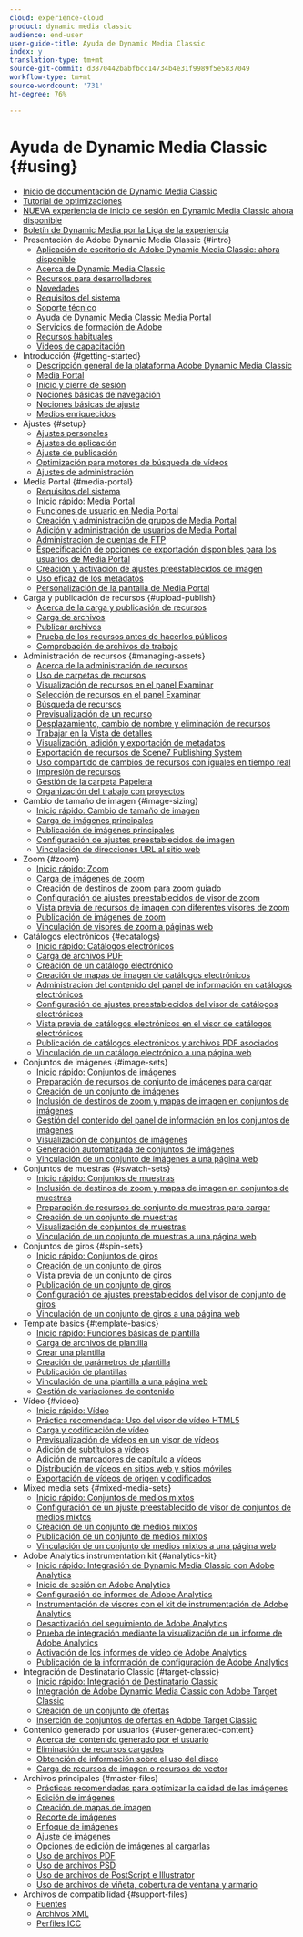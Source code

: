 ```yaml
---
cloud: experience-cloud
product: dynamic media classic
audience: end-user
user-guide-title: Ayuda de Dynamic Media Classic
index: y
translation-type: tm+mt
source-git-commit: d3870442babfbcc14734b4e31f9989f5e5837049
workflow-type: tm+mt
source-wordcount: '731'
ht-degree: 76%

---
```



# Ayuda de Dynamic Media Classic {#using}

+ [Inicio de documentación de Dynamic Media Classic](home.md)
+ [Tutorial de optimizaciones](https://docs.adobe.com/content/help/en/experience-manager-learn/dynamic-media-classic-tutorial/overview.html)
+ [NUEVA experiencia de inicio de sesión en Dynamic Media Classic ahora disponible](new-ui-2020.md)
+ [Boletín de Dynamic Media por la Liga de la experiencia](dynamic-media-newsletter.md)
+ Presentación de Adobe Dynamic Media Classic {#intro}
   + [Aplicación de escritorio de Adobe Dynamic Media Classic: ahora disponible](dynamic-media-classic-desktop-app.md)
   + [Acerca de Dynamic Media Classic](introduction.md)
   + [Recursos para desarrolladores](developer-resources.md)
   + [Novedades](whats-new.md)
   + [Requisitos del sistema](system-requirements.md)
   + [Soporte técnico](support.md)
   + [Ayuda de Dynamic Media Classic Media Portal](help-scene7-media-portal.md)
   + [Servicios de formación de Adobe](training-services.md)
   + [Recursos habituales](popular-resources.md)
   + [Videos de capacitación](training-videos.md)
+ Introducción {#getting-started}
   + [Descripción general de la plataforma Adobe Dynamic Media Classic](scene7-platform-overview.md)
   + [Media Portal](media-portal.md)
   + [Inicio y cierre de sesión](signing-out.md)
   + [Nociones básicas de navegación](navigation-basics.md)
   + [Nociones básicas de ajuste](setup-basics.md)
   + [Medios enriquecidos](rich-media.md)
+ Ajustes {#setup}
   + [Ajustes personales](personal-setup.md)
   + [Ajustes de aplicación](application-setup.md)
   + [Ajuste de publicación](publish-setup.md)
   + [Optimización para motores de búsqueda de vídeos](video-seo-search-engine-optimization.md)
   + [Ajustes de administración](administration-setup.md)
+ Media Portal {#media-portal}
   + [Requisitos del sistema](system-requirements-1.md)
   + [Inicio rápido: Media Portal](quick-start-media-portal-administration.md)
   + [Funciones de usuario en Media Portal](media-portal-user-roles.md)
   + [Creación y administración de grupos de Media Portal](creating-media-portal-groups.md)
   + [Adición y administración de usuarios de Media Portal](adding-media-portal-users.md)
   + [Administración de cuentas de FTP](ftp-accounts.md)
   + [Especificación de opciones de exportación disponibles para los usuarios de Media Portal](specifying-export-options-available-media.md)
   + [Creación y activación de ajustes preestablecidos de imagen](creating-enabling-image-presets.md)
   + [Uso eficaz de los metadatos](making-efficient-metadata.md)
   + [Personalización de la pantalla de Media Portal](customizing-media-portal-screen.md)
+ Carga y publicación de recursos {#upload-publish}
   + [Acerca de la carga y publicación de recursos](about-asset-upload-publish.md)
   + [Carga de archivos](uploading-files.md)
   + [Publicar archivos ](publishing-files.md)
   + [Prueba de los recursos antes de hacerlos públicos](testing-assets-making-them-public.md)
   + [Comprobación de archivos de trabajo](checking-job-files.md)
+ Administración de recursos {#managing-assets}
   + [Acerca de la administración de recursos](about-managing-assets.md)
   + [Uso de carpetas de recursos](asset-folders.md)
   + [Visualización de recursos en el panel Examinar](viewing-assets-browse-panel.md)
   + [Selección de recursos en el panel Examinar](selecting-assets-browse-panel.md)
   + [Búsqueda de recursos](searching-assets.md)
   + [Previsualización de un recurso](previewing-asset.md)
   + [Desplazamiento, cambio de nombre y eliminación de recursos](moving-renaming-deleting-assets.md)
   + [Trabajar en la Vista de detalles ](detail-view.md)
   + [Visualización, adición y exportación de metadatos](viewing-adding-exporting-metadata.md)
   + [Exportación de recursos de Scene7 Publishing System](exporting-assets-scene7-publishing-system.md)
   + [Uso compartido de cambios de recursos con iguales en tiempo real](sharing-asset-changes-peers-real.md)
   + [Impresión de recursos](printing-assets.md)
   + [Gestión de la carpeta Papelera](trash-folder.md)
   + [Organización del trabajo con proyectos](organizing-projects.md)
+ Cambio de tamaño de imagen {#image-sizing}
   + [Inicio rápido: Cambio de tamaño de imagen](quick-start-image-sizing.md)
   + [Carga de imágenes principales](uploading-master-images.md)
   + [Publicación de imágenes principales](publishing-master-images.md)
   + [Configuración de ajustes preestablecidos de imagen](setting-image-presets.md)
   + [Vinculación de direcciones URL al sitio web](linking-urls-web-application.md)
+ Zoom {#zoom}
   + [Inicio rápido: Zoom](quick-start-zoom.md)
   + [Carga de imágenes de zoom](uploading-zoom-images.md)
   + [Creación de destinos de zoom para zoom guiado](creating-zoom-targets-guided-zoom.md)
   + [Configuración de ajustes preestablecidos de visor de zoom](setting-zoom-viewer-presets.md)
   + [Vista previa de recursos de imagen con diferentes visores de zoom](previewing-image-assets-different-zoom.md)
   + [Publicación de imágenes de zoom](publishing-zoom-images.md)
   + [Vinculación de visores de zoom a páginas web](linking-zoom-viewers-web-pages.md)
+ Catálogos electrónicos {#ecatalogs}
   + [Inicio rápido: Catálogos electrónicos](quick-start-ecatalog.md)
   + [Carga de archivos PDF](uploading-pdf-files.md)
   + [Creación de un catálogo electrónico](creating-ecatalog.md)
   + [Creación de mapas de imagen de catálogos electrónicos](creating-ecatalog-image-maps.md)
   + [Administración del contenido del panel de información en catálogos electrónicos](info-panel-content.md)
   + [Configuración de ajustes preestablecidos del visor de catálogos electrónicos](setting-ecatalog-viewer-presets.md)
   + [Vista previa de catálogos electrónicos en el visor de catálogos electrónicos](previewing-ecatalogs-ecatalog-viewer.md)
   + [Publicación de catálogos electrónicos y archivos PDF asociados](publishing-ecatalogs-associated-pdfs.md)
   + [Vinculación de un catálogo electrónico a una página web](linking-ecatalog-web-page.md)
+ Conjuntos de imágenes {#image-sets}
   + [Inicio rápido: Conjuntos de imágenes](quick-start-image-sets.md)
   + [Preparación de recursos de conjunto de imágenes para cargar](preparing-image-set-assets-upload.md)
   + [Creación de un conjunto de imágenes](creating-image-set.md)
   + [Inclusión de destinos de zoom y mapas de imagen en conjuntos de imágenes](including-zoom-targets-image-maps.md)
   + [Gestión del contenido del panel de información en los conjuntos de imágenes](info-panel-content-1.md)
   + [Visualización de conjuntos de imágenes](viewing-image-sets.md)
   + [Generación automatizada de conjuntos de imágenes](automated-image-set-generation.md)
   + [Vinculación de un conjunto de imágenes a una página web](linking-image-set-web-page.md)
+ Conjuntos de muestras {#swatch-sets}
   + [Inicio rápido: Conjuntos de muestras](quick-start-swatch-sets.md)
   + [Inclusión de destinos de zoom y mapas de imagen en conjuntos de muestras](including-zoom-targets-image-maps-1.md)
   + [Preparación de recursos de conjunto de muestras para cargar](preparing-swatch-set-assets-upload.md)
   + [Creación de un conjunto de muestras](creating-swatch-set.md)
   + [Visualización de conjuntos de muestras](viewing-swatch-sets.md)
   + [Vinculación de un conjunto de muestras a una página web](linking-swatch-set-web-page.md)
+ Conjuntos de giros {#spin-sets}
   + [Inicio rápido: Conjuntos de giros](quick-start-spin-sets.md)
   + [Creación de un conjunto de giros](creating-spin-set.md)
   + [Vista previa de un conjunto de giros](previewing-spin-set.md)
   + [Publicación de un conjunto de giros](publishing-spin-set.md)
   + [Configuración de ajustes preestablecidos del visor de conjunto de giros](setting-spin-set-viewer-presets.md)
   + [Vinculación de un conjunto de giros a una página web](linking-spin-set-web-page.md)
+ Template basics {#template-basics}
   + [Inicio rápido: Funciones básicas de plantilla](quick-start-template-basics.md)
   + [Carga de archivos de plantilla](uploading-template-files.md)
   + [Crear una plantilla](creating-template.md)
   + [Creación de parámetros de plantilla](creating-template-parameters.md)
   + [Publicación de plantillas](publishing-templates.md)
   + [Vinculación de una plantilla a una página web](linking-template-web-page.md)
   + [Gestión de variaciones de contenido](content-variations.md)
+ Vídeo {#video}
   + [Inicio rápido: Vídeo](quick-start-video.md)
   + [Práctica recomendada: Uso del visor de vídeo HTML5](best-practice-using-html5-video.md)
   + [Carga y codificación de vídeo](uploading-encoding-videos.md)
   + [Previsualización de vídeos en un visor de vídeos](previewing-videos-video-viewer.md)
   + [Adición de subtítulos a vídeos](adding-captions-video.md)
   + [Adición de marcadores de capítulo a vídeos](adding-chapter-markers-video.md)
   + [Distribución de vídeos en sitios web y sitios móviles](deploying-video-websites-mobile-sites.md)
   + [Exportación de vídeos de origen y codificados](exporting-source-encoded-videos.md)
+ Mixed media sets {#mixed-media-sets}
   + [Inicio rápido: Conjuntos de medios mixtos](quick-start-mixed-media-sets.md)
   + [Configuración de un ajuste preestablecido de visor de conjuntos de medios mixtos](setting-mixed-media-set-viewer.md)
   + [Creación de un conjunto de medios mixtos](creating-mixed-media-set.md)
   + [Publicación de un conjunto de medios mixtos](publishing-mixed-media-set.md)
   + [Vinculación de un conjunto de medios mixtos a una página web](linking-mixed-media-set-web.md)
+ Adobe Analytics instrumentation kit {#analytics-kit}
   + [Inicio rápido: Integración de Dynamic Media Classic con Adobe Analytics](quick-start-integrating-scene7-analytics.md)
   + [Inicio de sesión en Adobe Analytics](log-analytics.md)
   + [Configuración de informes de Adobe Analytics](configuring-analytics-reports.md)
   + [Instrumentación de visores con el kit de instrumentación de Adobe Analytics](instrumenting-viewer-using-analytics-instrumentation.md)
   + [Desactivación del seguimiento de Adobe Analytics](disabling-analytics-tracking.md)
   + [Prueba de integración mediante la visualización de un informe de Adobe Analytics](testing-integration-viewing-analytics-report.md)
   + [Activación de los informes de vídeo de Adobe Analytics](enabling-analytics-video-reports.md)
   + [Publicación de la información de configuración de Adobe Analytics](publishing-analytics-configuration-information.md)
+ Integración de Destinatario Classic {#target-classic}
   + [Inicio rápido: Integración de Destinatario Classic](quick-start-target-classic-integration.md)
   + [Integración de Adobe Dynamic Media Classic con Adobe Target Classic](integrating-scene7-target-classic.md)
   + [Creación de un conjunto de ofertas](creating-offer-set.md)
   + [Inserción de conjuntos de ofertas en Adobe Target Classic](pushing-offer-sets-target-classic.md)
+ Contenido generado por usuarios {#user-generated-content}
   + [Acerca del contenido generado por el usuario](about-ugc.md)
   + [Eliminación de recursos cargados](deleting-uploaded-asset.md)
   + [Obtención de información sobre el uso del disco](getting-disk-usage-information.md)
   + [Carga de recursos de imagen o recursos de vector](uploading-image-asset-or-vector.md)
+ Archivos principales {#master-files}
   + [Prácticas recomendadas para optimizar la calidad de las imágenes](best-practices-optimizing-quality-images.md)
   + [Edición de imágenes](editing-images.md)
   + [Creación de mapas de imagen](creating-image-maps.md)
   + [Recorte de imágenes](cropping-image.md)
   + [Enfoque de imágenes](sharpening-image.md)
   + [Ajuste de imágenes](adjusting-image.md)
   + [Opciones de edición de imágenes al cargarlas](image-editing-options-upload.md)
   + [Uso de archivos PDF](pdfs.md)
   + [Uso de archivos PSD ](psd-files.md)
   + [Uso de archivos de PostScript e Illustrator](postscript-illustrator-files.md)
   + [Uso de archivos de viñeta, cobertura de ventana y armario](vignette-window-covering-cabinet-files.md)
+ Archivos de compatibilidad {#support-files}
   + [Fuentes](fonts.md)
   + [Archivos XML](xml-files.md)
   + [Perfiles ICC](icc-profiles.md)
